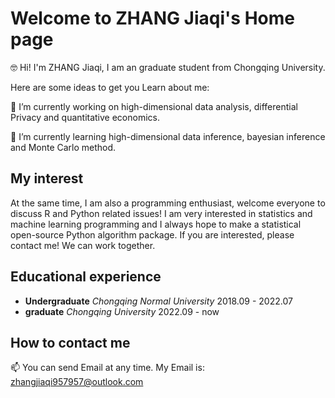 # Welcome to ZHANG Jiaqi's Home page

🤓 Hi! I'm ZHANG Jiaqi, I am an graduate student from Chongqing University.

Here are some ideas to get you Learn about me:

🔭  I’m currently working on high-dimensional data analysis, differential Privacy and quantitative economics.

🌱  I’m currently learning high-dimensional data inference, bayesian inference and Monte Carlo method.

## My interest

At the same time, I am also a programming enthusiast, welcome everyone to discuss R and Python related issues! I am very interested in statistics and machine learning programming and I always hope to make a statistical open-source Python algorithm package. If you are interested, please contact me! We can work together.

## Educational experience

+ **Undergraduate** *Chongqing Normal University* 2018.09 - 2022.07
+ **graduate** *Chongqing University*        2022.09 - now

##  How to contact me
 
 📫 You can send Email at any time. My Email is: <zhangjiaqi957957@outlook.com>
